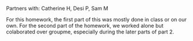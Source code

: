 Partners with: Catherine H, Desi P, Sam M

For this homework, the first part of this was mostly done in class or on our own. For the second part of the homework,
we worked alone but colaborated over groupme, especially during the later parts of part 2. 
